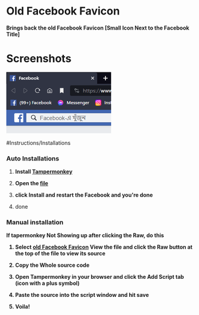 # Old Facebook Favicon 

<strong>Brings back the old Facebook Favicon [Small Icon Next to the Facebook Title]</strong>

# Screenshots

<img src="https://raw.githubusercontent.com/2013Windows81/OldFBFavicon/main/preview.png"/>

#Instructions/Installations

### Auto Installations

1. <strong>Install [Tampermonkey](https://www.tampermonkey.net/)</strong>

2. <strong>Open the [file](https://raw.githubusercontent.com/2013Windows81/OldFBFavicon/main/Old%20Facebook%20Favicon.user.js)</strong>
   
3. <strong>click Install and restart the Facebook and you're done</strong>

4. done

### Manual installation 

<strong>If tapermonkey Not Showing up after clicking the Raw, do this<strong>

1. <strong>Select [old Facebook Favicon](https://github.com/2013Windows81/OldFBFavicon/blob/main/Old%20Facebook%20Favicon.user.js) View the file and click the Raw button at the top of the file to view its source</strong>
   
3. <strong>Copy the Whole source code</strong>
   
5. <strong>Open Tampermonkey in your browser and click the Add Script tab (icon with a plus symbol)</strong>
   
7. <strong>Paste the source into the script window and hit save</strong>
   
9. <strong>Voila!</strong>

